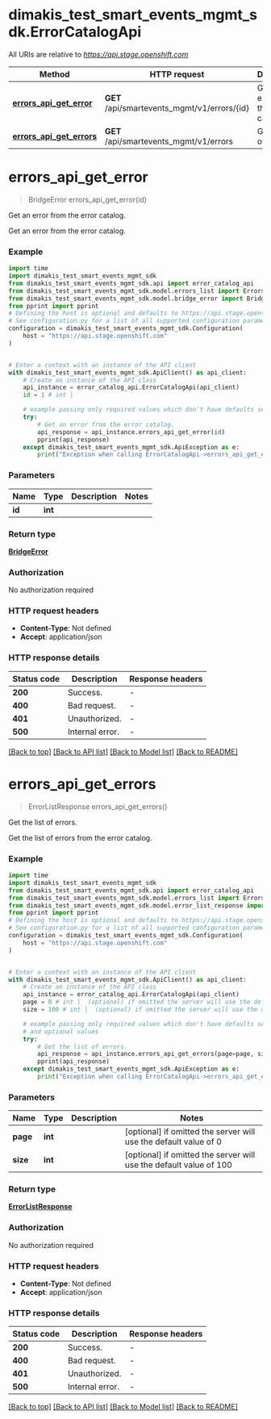 # dimakis_test_smart_events_mgmt_sdk.ErrorCatalogApi

All URIs are relative to *https://api.stage.openshift.com*

Method | HTTP request | Description
------------- | ------------- | -------------
[**errors_api_get_error**](ErrorCatalogApi.md#errors_api_get_error) | **GET** /api/smartevents_mgmt/v1/errors/{id} | Get an error from the error catalog.
[**errors_api_get_errors**](ErrorCatalogApi.md#errors_api_get_errors) | **GET** /api/smartevents_mgmt/v1/errors | Get the list of errors.


# **errors_api_get_error**
> BridgeError errors_api_get_error(id)

Get an error from the error catalog.

Get an error from the error catalog.

### Example


```python
import time
import dimakis_test_smart_events_mgmt_sdk
from dimakis_test_smart_events_mgmt_sdk.api import error_catalog_api
from dimakis_test_smart_events_mgmt_sdk.model.errors_list import ErrorsList
from dimakis_test_smart_events_mgmt_sdk.model.bridge_error import BridgeError
from pprint import pprint
# Defining the host is optional and defaults to https://api.stage.openshift.com
# See configuration.py for a list of all supported configuration parameters.
configuration = dimakis_test_smart_events_mgmt_sdk.Configuration(
    host = "https://api.stage.openshift.com"
)


# Enter a context with an instance of the API client
with dimakis_test_smart_events_mgmt_sdk.ApiClient() as api_client:
    # Create an instance of the API class
    api_instance = error_catalog_api.ErrorCatalogApi(api_client)
    id = 1 # int | 

    # example passing only required values which don't have defaults set
    try:
        # Get an error from the error catalog.
        api_response = api_instance.errors_api_get_error(id)
        pprint(api_response)
    except dimakis_test_smart_events_mgmt_sdk.ApiException as e:
        print("Exception when calling ErrorCatalogApi->errors_api_get_error: %s\n" % e)
```


### Parameters

Name | Type | Description  | Notes
------------- | ------------- | ------------- | -------------
 **id** | **int**|  |

### Return type

[**BridgeError**](BridgeError.md)

### Authorization

No authorization required

### HTTP request headers

 - **Content-Type**: Not defined
 - **Accept**: application/json


### HTTP response details

| Status code | Description | Response headers |
|-------------|-------------|------------------|
**200** | Success. |  -  |
**400** | Bad request. |  -  |
**401** | Unauthorized. |  -  |
**500** | Internal error. |  -  |

[[Back to top]](#) [[Back to API list]](../README.md#documentation-for-api-endpoints) [[Back to Model list]](../README.md#documentation-for-models) [[Back to README]](../README.md)

# **errors_api_get_errors**
> ErrorListResponse errors_api_get_errors()

Get the list of errors.

Get the list of errors from the error catalog.

### Example


```python
import time
import dimakis_test_smart_events_mgmt_sdk
from dimakis_test_smart_events_mgmt_sdk.api import error_catalog_api
from dimakis_test_smart_events_mgmt_sdk.model.errors_list import ErrorsList
from dimakis_test_smart_events_mgmt_sdk.model.error_list_response import ErrorListResponse
from pprint import pprint
# Defining the host is optional and defaults to https://api.stage.openshift.com
# See configuration.py for a list of all supported configuration parameters.
configuration = dimakis_test_smart_events_mgmt_sdk.Configuration(
    host = "https://api.stage.openshift.com"
)


# Enter a context with an instance of the API client
with dimakis_test_smart_events_mgmt_sdk.ApiClient() as api_client:
    # Create an instance of the API class
    api_instance = error_catalog_api.ErrorCatalogApi(api_client)
    page = 0 # int |  (optional) if omitted the server will use the default value of 0
    size = 100 # int |  (optional) if omitted the server will use the default value of 100

    # example passing only required values which don't have defaults set
    # and optional values
    try:
        # Get the list of errors.
        api_response = api_instance.errors_api_get_errors(page=page, size=size)
        pprint(api_response)
    except dimakis_test_smart_events_mgmt_sdk.ApiException as e:
        print("Exception when calling ErrorCatalogApi->errors_api_get_errors: %s\n" % e)
```


### Parameters

Name | Type | Description  | Notes
------------- | ------------- | ------------- | -------------
 **page** | **int**|  | [optional] if omitted the server will use the default value of 0
 **size** | **int**|  | [optional] if omitted the server will use the default value of 100

### Return type

[**ErrorListResponse**](ErrorListResponse.md)

### Authorization

No authorization required

### HTTP request headers

 - **Content-Type**: Not defined
 - **Accept**: application/json


### HTTP response details

| Status code | Description | Response headers |
|-------------|-------------|------------------|
**200** | Success. |  -  |
**400** | Bad request. |  -  |
**401** | Unauthorized. |  -  |
**500** | Internal error. |  -  |

[[Back to top]](#) [[Back to API list]](../README.md#documentation-for-api-endpoints) [[Back to Model list]](../README.md#documentation-for-models) [[Back to README]](../README.md)

